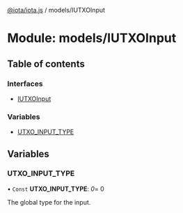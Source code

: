[@iota/iota.js](../README.md) / models/IUTXOInput

# Module: models/IUTXOInput

## Table of contents

### Interfaces

- [IUTXOInput](../interfaces/models_iutxoinput.iutxoinput.md)

### Variables

- [UTXO\_INPUT\_TYPE](models_iutxoinput.md#utxo_input_type)

## Variables

### UTXO\_INPUT\_TYPE

• `Const` **UTXO\_INPUT\_TYPE**: *0*= 0

The global type for the input.
